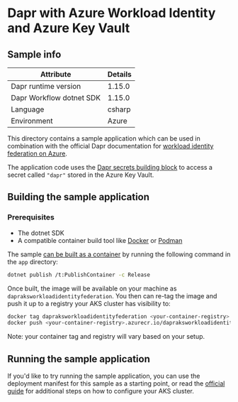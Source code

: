 # Dapr with Azure Workload Identity and Azure Key Vault

## Sample info

| Attribute | Details |
|--------|--------|
| Dapr runtime version | 1.15.0 |
| Dapr Workflow dotnet SDK | 1.15.0 |
| Language | csharp |
| Environment | Azure |

This directory contains a sample application which can be used in combination with the 
official Dapr documentation for [workload identity federation on Azure](https://docs.dapr.io/developing-applications/integrations/azure/azure-authentication/howto-wif/).

The application code uses the [Dapr secrets building block](https://docs.dapr.io/developing-applications/building-blocks/secrets/secrets-overview/)
to access a secret called `"dapr"` stored in the Azure Key Vault.

## Building the sample application

### Prerequisites

 - The dotnet SDK
 - A compatible container build tool like [Docker](https://www.docker.com/) or [Podman](https://podman.io/)

The sample [can be built as a container](https://learn.microsoft.com/dotnet/core/containers/overview?tabs=linux) by running the following command in the `app` directory:

```bash
dotnet publish /t:PublishContainer -c Release
```

Once built, the image will be available on your machine as `dapraksworkloadidentityfederation`.
You then can re-tag the image and push it up to a registry your AKS cluster has visibility to:

```bash
docker tag dapraksworkloadidentityfederation <your-container-registry>.azurecr.io/dapraksworkloadidentityfederation
docker push <your-container-registry>.azurecr.io/dapraksworkloadidentityfederation
```
Note: your container tag and registry will vary based on your setup.

## Running the sample application

If you'd like to try running the sample application, you can use the deployment manifest for this sample as a starting point, or read the 
[official guide](https://docs.dapr.io/developing-applications/integrations/azure/azure-authentication/howto-wif/) for additional steps on how to configure your AKS cluster.
